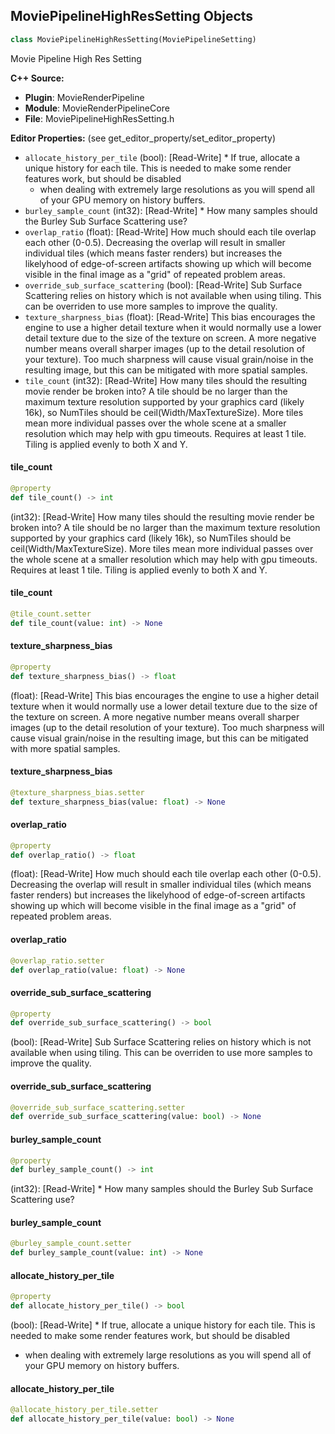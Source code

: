 ## MoviePipelineHighResSetting Objects

```python
class MoviePipelineHighResSetting(MoviePipelineSetting)
```

Movie Pipeline High Res Setting

**C++ Source:**

- **Plugin**: MovieRenderPipeline
- **Module**: MovieRenderPipelineCore
- **File**: MoviePipelineHighResSetting.h

**Editor Properties:** (see get_editor_property/set_editor_property)

- ``allocate_history_per_tile`` (bool):  [Read-Write] * If true, allocate a unique history for each tile. This is needed to make some render features work, but should be disabled
  * when dealing with extremely large resolutions as you will spend all of your GPU memory on history buffers.
- ``burley_sample_count`` (int32):  [Read-Write] * How many samples should the Burley Sub Surface Scattering use?
- ``overlap_ratio`` (float):  [Read-Write] How much should each tile overlap each other (0-0.5). Decreasing the overlap will result in smaller individual
  tiles (which means faster renders) but increases the likelyhood of edge-of-screen artifacts showing up which
  will become visible in the final image as a "grid" of repeated problem areas.
- ``override_sub_surface_scattering`` (bool):  [Read-Write] Sub Surface Scattering relies on history which is not available when using tiling. This can be overriden to use more samples
  to improve the quality.
- ``texture_sharpness_bias`` (float):  [Read-Write] This bias encourages the engine to use a higher detail texture when it would normally use a lower detail
  texture due to the size of the texture on screen. A more negative number means overall sharper images
  (up to the detail resolution of your texture). Too much sharpness will cause visual grain/noise in the
  resulting image, but this can be mitigated with more spatial samples.
- ``tile_count`` (int32):  [Read-Write] How many tiles should the resulting movie render be broken into? A tile should be no larger than
  the maximum texture resolution supported by your graphics card (likely 16k), so NumTiles should be
  ceil(Width/MaxTextureSize). More tiles mean more individual passes over the whole scene at a smaller
  resolution which may help with gpu timeouts. Requires at least 1 tile. Tiling is applied evenly to
  both X and Y.

<a id="unreal.MoviePipelineHighResSetting.tile_count"></a>

#### tile_count

```python
@property
def tile_count() -> int
```

(int32):  [Read-Write] How many tiles should the resulting movie render be broken into? A tile should be no larger than
the maximum texture resolution supported by your graphics card (likely 16k), so NumTiles should be
ceil(Width/MaxTextureSize). More tiles mean more individual passes over the whole scene at a smaller
resolution which may help with gpu timeouts. Requires at least 1 tile. Tiling is applied evenly to
both X and Y.

<a id="unreal.MoviePipelineHighResSetting.tile_count"></a>

#### tile_count

```python
@tile_count.setter
def tile_count(value: int) -> None
```

<a id="unreal.MoviePipelineHighResSetting.texture_sharpness_bias"></a>

#### texture_sharpness_bias

```python
@property
def texture_sharpness_bias() -> float
```

(float):  [Read-Write] This bias encourages the engine to use a higher detail texture when it would normally use a lower detail
texture due to the size of the texture on screen. A more negative number means overall sharper images
(up to the detail resolution of your texture). Too much sharpness will cause visual grain/noise in the
resulting image, but this can be mitigated with more spatial samples.

<a id="unreal.MoviePipelineHighResSetting.texture_sharpness_bias"></a>

#### texture_sharpness_bias

```python
@texture_sharpness_bias.setter
def texture_sharpness_bias(value: float) -> None
```

<a id="unreal.MoviePipelineHighResSetting.overlap_ratio"></a>

#### overlap_ratio

```python
@property
def overlap_ratio() -> float
```

(float):  [Read-Write] How much should each tile overlap each other (0-0.5). Decreasing the overlap will result in smaller individual
tiles (which means faster renders) but increases the likelyhood of edge-of-screen artifacts showing up which
will become visible in the final image as a "grid" of repeated problem areas.

<a id="unreal.MoviePipelineHighResSetting.overlap_ratio"></a>

#### overlap_ratio

```python
@overlap_ratio.setter
def overlap_ratio(value: float) -> None
```

<a id="unreal.MoviePipelineHighResSetting.override_sub_surface_scattering"></a>

#### override_sub_surface_scattering

```python
@property
def override_sub_surface_scattering() -> bool
```

(bool):  [Read-Write] Sub Surface Scattering relies on history which is not available when using tiling. This can be overriden to use more samples
to improve the quality.

<a id="unreal.MoviePipelineHighResSetting.override_sub_surface_scattering"></a>

#### override_sub_surface_scattering

```python
@override_sub_surface_scattering.setter
def override_sub_surface_scattering(value: bool) -> None
```

<a id="unreal.MoviePipelineHighResSetting.burley_sample_count"></a>

#### burley_sample_count

```python
@property
def burley_sample_count() -> int
```

(int32):  [Read-Write] * How many samples should the Burley Sub Surface Scattering use?

<a id="unreal.MoviePipelineHighResSetting.burley_sample_count"></a>

#### burley_sample_count

```python
@burley_sample_count.setter
def burley_sample_count(value: int) -> None
```

<a id="unreal.MoviePipelineHighResSetting.allocate_history_per_tile"></a>

#### allocate_history_per_tile

```python
@property
def allocate_history_per_tile() -> bool
```

(bool):  [Read-Write] * If true, allocate a unique history for each tile. This is needed to make some render features work, but should be disabled
* when dealing with extremely large resolutions as you will spend all of your GPU memory on history buffers.

<a id="unreal.MoviePipelineHighResSetting.allocate_history_per_tile"></a>

#### allocate_history_per_tile

```python
@allocate_history_per_tile.setter
def allocate_history_per_tile(value: bool) -> None
```

<a id="unreal.MoviePipelineInProcessExecutorSettings"></a>
